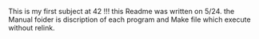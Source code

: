 This is my first subject at 42 !!!
this Readme was written on 5/24. 
the Manual foider is discription of each program and Make file which execute without relink.
